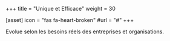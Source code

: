 +++
title = "Unique et Efficace"
weight = 30

[asset]
  icon = "fas fa-heart-broken"
  #url = "#"
+++

Evolue selon les besoins réels des entreprises et organisations.
